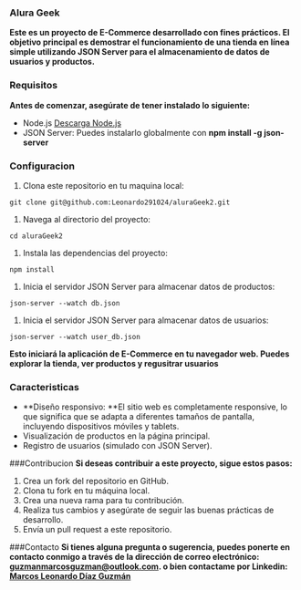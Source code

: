### Alura Geek

**Este es un proyecto de E-Commerce desarrollado con fines prácticos. El objetivo principal es demostrar el funcionamiento de una tienda en línea simple utilizando JSON Server para el almacenamiento de datos de usuarios y productos.**

### Requisitos
**Antes de comenzar, asegúrate de tener instalado lo siguiente:**

- Node.js [Descarga Node.js](http://https://nodejs.org/es/download "Descarga Node.js")
- JSON Server: Puedes instalarlo globalmente con **npm install -g json-server**

### Configuracion

1. Clona este repositorio en tu maquina local: 

```shell
git clone git@github.com:Leonardo291024/aluraGeek2.git
```
1. Navega al directorio del proyecto: 

```shell
cd aluraGeek2
```
1. Instala las dependencias del proyecto: 

```shell
npm install
```

1. Inicia el servidor JSON Server para almacenar datos de productos:

```shell
json-server --watch db.json
```

1.  Inicia el servidor JSON Server para almacenar datos de usuarios:

```shell
json-server --watch user_db.json
```

**Esto iniciará la aplicación de E-Commerce en tu navegador web. Puedes explorar la tienda, ver productos y regusitrar usuarios**

### Caracteristicas 
- **Diseño responsivo: **El sitio web es completamente responsive, lo que significa que se adapta a diferentes tamaños de pantalla, incluyendo dispositivos móviles y tablets.
- Visualización de productos en la página principal.
- Registro  de usuarios (simulado con JSON Server).

###Contribucion
**Si deseas contribuir a este proyecto, sigue estos pasos:**

1. Crea un fork del repositorio en GitHub.
1. Clona tu fork en tu máquina local.
1. Crea una nueva rama para tu contribución.
1. Realiza tus cambios y asegúrate de seguir las buenas prácticas de desarrollo.
1. Envía un pull request a este repositorio.

###Contacto
**Si tienes alguna pregunta o sugerencia, puedes ponerte en contacto conmigo a través de la dirección de correo electrónico: guzmanmarcosguzman@outlook.com. o bien contactame por Linkedin: [Marcos Leonardo Díaz Guzmán](http://https://www.linkedin.com/in/marcos-leonardo-d%C3%ADaz-guzm%C3%A1n-9aa970215/ "Marcos Leonardo Díaz Guzmán")**